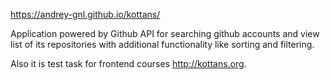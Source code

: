 https://andrey-gnl.github.io/kottans/

Application powered by Github API for searching github accounts and view list of its repositories with additional functionality like sorting and filtering.

Also it is test task for frontend courses http://kottans.org.

